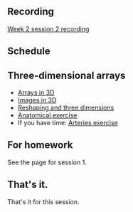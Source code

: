 ## Recording

[Week 2 session
2 recording](https://numfocus-org.zoom.us/rec/share/dG612zhE7qU4sE_Wo2oyOmFnkjxqY3sBcrF7kijixQ3zoVRST4__StpYv47bBQ.EsD2R2-D6ZCERmoj)

## Schedule

## Three-dimensional arrays

* [Arrays in 3D](https://textbook.nipraxis.org/arrays_3d)
* [Images in 3D](https://textbook.nipraxis.org/images_3d)
* [Reshaping and three
  dimensions](https://textbook.nipraxis.org/reshape_and_3d.html)
* [Anatomical
  exercise](https://mybinder.org/v2/gh/nipraxis/summer-2023/main?urlpath=tree/anatomical/anatomical.ipynb)
* If you have time: [Arteries
  exercise](https://mybinder.org/v2/gh/nipraxis/summer-2023/main?urlpath=tree/arteries/arteries.ipynb)

## For homework

See the page for session 1.

## That's it.

That's it for this session.
